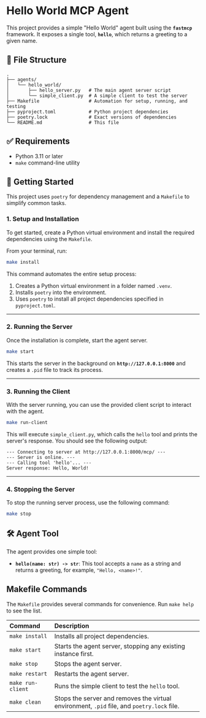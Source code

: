 # Hello World MCP Agent

This project provides a simple "Hello World" agent built using the **`fastmcp`** framework. It exposes a single tool, **`hello`**, which returns a greeting to a given name.

## 📂 File Structure

```
.
├── agents/
│   └── hello_world/
│       ├── hello_server.py   # The main agent server script
│       └── simple_client.py  # A simple client to test the server
├── Makefile                  # Automation for setup, running, and testing
├── pyproject.toml            # Python project dependencies
├── poetry.lock               # Exact versions of dependencies
└── README.md                 # This file
```

## ✅ Requirements

  * Python 3.11 or later
  * `make` command-line utility

## 🚀 Getting Started

This project uses `poetry` for dependency management and a `Makefile` to simplify common tasks.

### 1\. Setup and Installation

To get started, create a Python virtual environment and install the required dependencies using the `Makefile`.

From your terminal, run:

```bash
make install
```

This command automates the entire setup process:

1.  Creates a Python virtual environment in a folder named `.venv`.
2.  Installs `poetry` into the environment.
3.  Uses `poetry` to install all project dependencies specified in `pyproject.toml`.

-----

### 2\. Running the Server

Once the installation is complete, start the agent server.

```bash
make start
```

This starts the server in the background on **`http://127.0.0.1:8000`** and creates a `.pid` file to track its process.

-----

### 3\. Running the Client

With the server running, you can use the provided client script to interact with the agent.

```bash
make run-client
```

This will execute `simple_client.py`, which calls the `hello` tool and prints the server's response. You should see the following output:

```
--- Connecting to server at http://127.0.0.1:8000/mcp/ ---
--- Server is online. ---
--- Calling tool 'hello'... ---
Server response: Hello, World!
```

-----

### 4\. Stopping the Server

To stop the running server process, use the following command:

```bash
make stop
```

## 🛠️ Agent Tool

The agent provides one simple tool:

  * **`hello(name: str) -> str`**: This tool accepts a `name` as a string and returns a greeting, for example, `"Hello, <name>!"`.

## Makefile Commands

The `Makefile` provides several commands for convenience. Run `make help` to see the list.

| Command | Description |
| :--- | :--- |
| `make install` | Installs all project dependencies. |
| `make start` | Starts the agent server, stopping any existing instance first. |
| `make stop` | Stops the agent server. |
| `make restart` | Restarts the agent server. |
| `make run-client` | Runs the simple client to test the `hello` tool. |
| `make clean` | Stops the server and removes the virtual environment, `.pid` file, and `poetry.lock` file. |